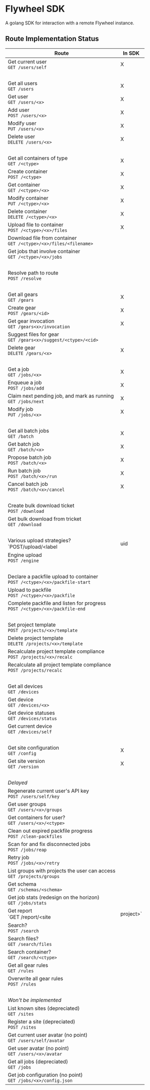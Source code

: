 # Flywheel SDK

A golang SDK for interaction with a remote Flywheel instance.

## Route Implementation Status

Route                                                                                 | In SDK
--------------------------------------------------------------------------------------|--------
Get current user<br>`GET /users/self`                                                 | X
&nbsp;                                                                                |
Get all users<br>`GET /users`                                                         | X
Get user<br>`GET /users/<x>`                                                          | X
Add user<br>`POST /users/<x>`                                                         | X
Modify user<br>`PUT /users/<x>`                                                       | X
Delete user<br>`DELETE /users/<x>`                                                    | X
&nbsp;                                                                                |
Get all containers of type<br>`GET /<ctype>`                                          | X
Create container<br>`POST /<ctype>`                                                   | X
Get container<br>`GET /<ctype>/<x>`                                                   | X
Modify container<br>`PUT /<ctype>/<x>`                                                | X
Delete container<br>`DELETE /<ctype>/<x>`                                             | X
Upload file to container<br>`POST /<ctype>/<x>/files`                                 | X
Download file from container<br>`GET /<ctype>/<x>/files/<filename>`                   |
Get jobs that involve container<br>`GET /<ctype>/<x>/jobs`                            |
&nbsp;                                                                                |
Resolve path to route<br>`POST /resolve`                                              |
&nbsp;                                                                                |
Get all gears<br>`GET /gears`                                                         | X
Create gear<br>`POST /gears/<id>`                                                     | X
Get gear invocation<br>`GET /gears<x>/invocation`                                     | X
Suggest files for gear<br>`GET /gears<x>/suggest/<ctype>/<cid>`                       |
Delete gear<br>`DELETE /gears/<x>`                                                    | X
&nbsp;                                                                                |
Get a job<br>`GET /jobs/<x>`                                                          | X
Enqueue a job<br>`POST /jobs/add`                                                     | X
Claim next pending job, and mark as running<br>`GET /jobs/next`                       | X
Modify job<br>`PUT /jobs/<x>`                                                         | X
&nbsp;                                                                                |
Get all batch jobs<br>`GET /batch`                                                    | X
Get batch job<br>`GET /batch/<x>`                                                     | X
Propose batch job<br>`POST /batch/<x>`                                                | X
Run batch job<br>`POST /batch/<x>/run`                                                | X
Cancel batch job<br>`POST /batch/<x>/cancel`                                          | X
&nbsp;                                                                                |
Create bulk download ticket<br>`POST /download`                                       |
Get bulk download from tricket<br>`GET /download`                                     |
&nbsp;                                                                                |
Various upload strategies?<br>`POST/upload/<label|uid|uid-match>`                     |
Engine upload<br>`POST /engine`                                                       |
&nbsp;                                                                                |
Declare a packfile upload to container<br>`POST /<ctype>/<x>/packfile-start`          |
Upload to packfile<br>`POST /<ctype>/<x>/packfile`                                    |
Complete packfile and listen for progress<br>`POST /<ctype>/<x>/packfile-end`         |
&nbsp;                                                                                |
Set project template<br>`POST /projects/<x>/template`                                 |
Delete project template<br>`DELETE /projects/<x>/template`                            |
Recalculate project template compliance<br>`POST /projects/<x>/recalc`                |
Recalculate all project template compliance<br>`POST /projects/recalc`                |
&nbsp;                                                                                |
Get all devices<br>`GET /devices`                                                     |
Get device<br>`GET /devices/<x>`                                                      |
Get device statuses<br>`GET /devices/status`                                          |
Get current device<br>`GET /devices/self`                                             |
&nbsp;                                                                                |
Get site configuration<br>`GET /config`                                               | X
Get site version<br>`GET /version`                                                    | X
&nbsp;                                                                                |
_Delayed_                                                                             |
Regenerate current user's API key<br>`POST /users/self/key`                           |
Get user groups<br>`GET /users/<x>/groups`                                            |
Get containers for user?<br>`GET /users/<x>/<ctype>`                                  |
Clean out expired packfile progress<br>`POST /clean-packfiles`                        |
Scan for and fix disconnected jobs<br>`POST /jobs/reap`                               |
Retry job<br>`POST /jobs/<x>/retry`                                                   |
List groups with projects the user can access<br>`GET /projects/groups`               |
Get schema<br>`GET /schemas/<schema>`                                                 |
Get job stats (redesign on the horizon)<br>`GET /jobs/stats`                          |
Get report<br>`GET /report/<site|project>`                                            |
Search?<br>`POST /search`                                                             |
Search files?<br>`GET /search/files`                                                  |
Search container?<br>`GET /search/<ctype>`                                            |
Get all gear rules<br>`GET /rules`                                                    |
Overwrite all gear rules<br>`POST /rules`                                             |
&nbsp;                                                                                |
_Won't be implemented_                                                                |
List known sites (depreciated)<br>`GET /sites`                                        |
Register a site (depreciated)<br>`POST /sites`                                        |
Get current user avatar (no point)<br>`GET /users/self/avatar`                        |
Get user avatar (no point)<br>`GET /users/<x>/avatar`                                 |
Get all jobs (depreciated) <br>`GET /jobs`                                            |
Get job configuration (no point)<br>`GET /jobs/<x>/config.json`                       |
<!--

Left over for another day:


prefix('/<cont_name:{cname}>', [

	prefix('/<cid:{cid}>', [

		route('/<list_name:tags>',                 TagsListHandler,                     m=['POST']),
		route('/<list_name:tags>/<value:{tag}>',   TagsListHandler,                     m=['GET', 'PUT', 'DELETE']),

		route('/<list_name:files>',                FileListHandler,                     m=['POST']),
		route('/<list_name:files>/<name:{fname}>', FileListHandler,                     m=['GET', 'DELETE']),


		route('/<list_name:analyses>', AnalysesHandler, m=['POST']),
		# Could be in a prefix. Had weird syntax highlighting issues so leaving for another day
		route('/<list_name:analyses>/<_id:{cid}>',                       AnalysesHandler,                  m=['GET', 'DELETE']),
		route('/<list_name:analyses>/<_id:{cid}>/files',                 AnalysesHandler, h='download',    m=['GET']),
		route('/<list_name:analyses>/<_id:{cid}>/files/<name:{fname}>',  AnalysesHandler, h='download',    m=['GET']),
		route('/<list_name:analyses>/<_id:{cid}>/notes',                 AnalysesHandler, h='add_note',    m=['POST']),
		route('/<list_name:analyses>/<_id:{cid}>/notes/<note_id:{cid}>', AnalysesHandler, h='delete_note', m=['DELETE']),
		route('/<list_name:notes>',                                      NotesListHandler,                 m=['POST']),
		route('/<list_name:notes>/<_id:{nid}>',                          NotesListHandler, name='notes',   m=['GET', 'PUT', 'DELETE']),
	])
]),


prefix('/<cont_name:groups>', [
	route('/<cid:{gid}>/<list_name:roles>',                          ListHandler,     m=['POST']),
	route('/<cid:{gid}>/<list_name:roles>/<site:{sid}>/<_id:{uid}>', ListHandler,     m=['GET', 'PUT', 'DELETE']),

	route('/<cid:{gid}>/<list_name:tags>',                           TagsListHandler, m=['POST']),
	route('/<cid:{gid}>/<list_name:tags>/<value:{tag}>',             TagsListHandler, m=['GET', 'PUT', 'DELETE']),
]),




# Collections

route( '/collections',                 CollectionsHandler, h='get_all',                    m=['GET']),
route( '/collections',                 CollectionsHandler,                                 m=['POST']),
prefix('/collections', [
	route('/curators',                 CollectionsHandler, h='curators',                   m=['GET']),
	route('/<cid:{cid}>',              CollectionsHandler,                                 m=['GET', 'PUT', 'DELETE']),
	route('/<cid:{cid}>/sessions',     CollectionsHandler, h='get_sessions',               m=['GET']),
	route('/<cid:{cid}>/acquisitions', CollectionsHandler, h='get_acquisitions',           m=['GET']),
]),


# Collections / Projects

prefix('/<cont_name:collections|projects>', [
	prefix('/<cid:{cid}>', [
		route('/<list_name:permissions>',                          PermissionsListHandler, m=['POST']),
		route('/<list_name:permissions>/<site:{sid}>/<_id:{uid}>', PermissionsListHandler, m=['GET', 'PUT', 'DELETE']),
	]),
]),

# Misc (to be cleaned up later)

route('/<par_cont_name:groups>/<par_id:{gid}>/<cont_name:projects>', ContainerHandler, h='get_all', m=['GET']),
route('/<par_cont_name:{cname}>/<par_id:{cid}>/<cont_name:{cname}>', ContainerHandler, h='get_all', m=['GET']),

-->
